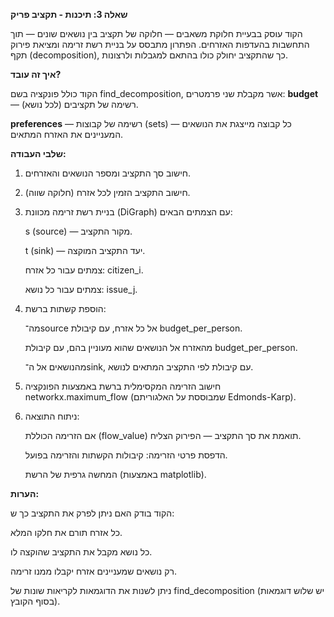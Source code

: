 **שאלה 3: תיכנות - תקציב פריק**

הקוד עוסק בבעיית חלוקת משאבים — חלוקה של תקציב בין נושאים שונים — תוך התחשבות בהעדפות האזרחים.
הפתרון מתבסס על בניית רשת זרימה ומציאת פירוק תקף (decomposition), כך שהתקציב יחולק כולו בהתאם למגבלות ולרצונות.

**איך זה עובד?**

הקוד כולל פונקציה בשם find_decomposition, אשר מקבלת שני פרמטרים:
**budget** — רשימה של תקציבים (לכל נושא).

**preferences** — רשימה של קבוצות (sets) — כל קבוצה מייצגת את הנושאים המעניינים את האזרח המתאים.

**שלבי העבודה:**

1. חישוב סך התקציב ומספר הנושאים והאזרחים.
   
2. חישוב התקציב הזמין לכל אזרח (חלוקה שווה).

3. בניית רשת זרימה מכוונת (DiGraph) עם הצמתים הבאים:
   
   s (source) — מקור התקציב.
   
   t (sink) — יעד התקציב המוקצה.
   
   צמתים עבור כל אזרח: citizen_i.
   
   צמתים עבור כל נושא: issue_j.
   
4. הוספת קשתות ברשת:
   
   מה־source אל כל אזרח, עם קיבולת budget_per_person.
   
   מהאזרח אל הנושאים שהוא מעוניין בהם, עם קיבולת budget_per_person.
   
   מהנושאים אל ה־sink, עם קיבולת לפי התקציב המתאים לנושא.

5. חישוב הזרימה המקסימלית ברשת באמצעות הפונקציה networkx.maximum_flow (שמבוססת על האלגוריתם Edmonds-Karp).

6. ניתוח התוצאה:
   
   אם הזרימה הכוללת (flow_value) תואמת את סך התקציב — הפירוק הצליח.
   
   הדפסת פרטי הזרימה: קיבולות הקשתות והזרימה בפועל.
   
   המחשה גרפית של הרשת (באמצעות matplotlib).

**הערות:**

הקוד בודק האם ניתן לפרק את התקציב כך ש:

כל אזרח תורם את חלקו המלא.

כל נושא מקבל את התקציב שהוקצה לו.

רק נושאים שמעניינים אזרח יקבלו ממנו זרימה.

ניתן לשנות את הדוגמאות לקריאות שונות של find_decomposition (יש שלוש דוגמאות בסוף הקובץ).




